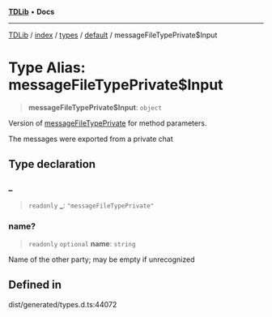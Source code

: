 [**TDLib**](../../../../../../README.md) • **Docs**

***

[TDLib](../../../../../../modules.md) / [index](../../../../../README.md) / [types](../../../README.md) / [default](../README.md) / messageFileTypePrivate$Input

# Type Alias: messageFileTypePrivate$Input

> **messageFileTypePrivate$Input**: `object`

Version of [messageFileTypePrivate](messageFileTypePrivate.md) for method parameters.

The messages were exported from a private chat

## Type declaration

### \_

> `readonly` **\_**: `"messageFileTypePrivate"`

### name?

> `readonly` `optional` **name**: `string`

Name of the other party; may be empty if unrecognized

## Defined in

dist/generated/types.d.ts:44072
